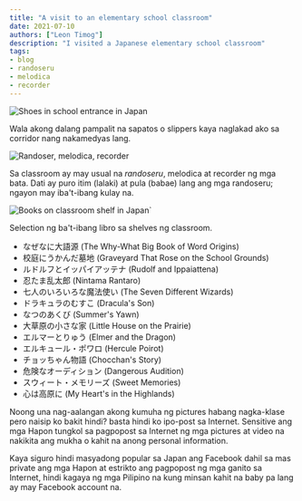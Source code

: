 ```yaml
---
title: "A visit to an elementary school classroom"
date: 2021-07-10
authors: ["Leon Timog"]
description: "I visited a Japanese elementary school classroom"
tags:
- blog
- randoseru
- melodica
- recorder
---
```

![Shoes in school entrance in Japan](/visit-to-elementary-school-classroom/shoes-school-entrance.jpg "Shoes in school entrance in Japan")

Wala akong dalang pampalit na sapatos o slippers kaya naglakad ako sa corridor nang nakamedyas lang.

![Randoser, melodica, recorder](/visit-to-elementary-school-classroom/randoseru-melodica-recorder.jpg "Randoseru, melodica and recorder")

Sa classroom ay may usual na *randoseru*, melodica at recorder ng mga bata. Dati ay puro itim (lalaki) at pula (babae) lang ang mga randoseru; ngayon may iba't-ibang kulay na. 

![Books on classroom shelf in Japan`](/visit-to-elementary-school-classroom/classroom-books-on-shelf.jpg "Books on classroom shelf in Japan")

Selection ng ba't-ibang libro sa shelves ng classroom.

- なぜなに大語源 (The Why-What Big Book of Word Origins)
- 校庭にうかんだ墓地 (Graveyard That Rose on the School Grounds)
- ルドルフとイッパイアッテナ (Rudolf and Ippaiattena)
- 忍たま乱太郎 (Nintama Rantaro)
- 七人のいろいろな魔法使い (The Seven Different Wizards)
- ドラキュラのむすこ (Dracula's Son)
- なつのあくび (Summer's Yawn)
- 大草原の小さな家 (Little House on the Prairie)
- エルマーとりゅう (Elmer and the Dragon)
- エルキュール・ポワロ (Hercule Poirot)
- チョッちゃん物語 (Chocchan's Story)
- 危険なオーディション (Dangerous Audition)
- スウィート・メモリーズ (Sweet Memories)
- 心は高原に (My Heart's in the Highlands)

Noong una nag-aalangan akong kumuha ng pictures habang nagka-klase pero naisip ko bakit hindi? basta hindi ko ipo-post sa Internet. Sensitive ang mga Hapon tungkol sa pagpopost sa Internet ng mga pictures at video na nakikita ang mukha o kahit na anong personal information.

Kaya siguro hindi masyadong popular sa Japan ang Facebook dahil sa mas private ang mga Hapon at estrikto ang pagpopost ng mga ganito sa Internet, hindi kagaya ng mga Pilipino na kung minsan kahit na baby pa lang ay may Facebook account na.